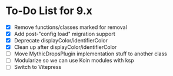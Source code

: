 # To-Do List for 9.x
- [x] Remove functions/classes marked for removal
- [x] Add post-"config load" migration support
- [x] Deprecate displayColor/identifierColor
- [x] Clean up after displayColor/identifierColor
- [ ] Move MythicDropsPlugin implementation stuff to another class
- [ ] Modularize so we can use Koin modules with ksp
- [ ] Switch to Vitepress